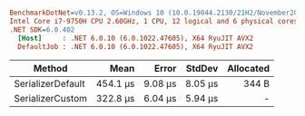 ``` ini

BenchmarkDotNet=v0.13.2, OS=Windows 10 (10.0.19044.2130/21H2/November2021Update)
Intel Core i7-9750H CPU 2.60GHz, 1 CPU, 12 logical and 6 physical cores
.NET SDK=6.0.402
  [Host]     : .NET 6.0.10 (6.0.1022.47605), X64 RyuJIT AVX2
  DefaultJob : .NET 6.0.10 (6.0.1022.47605), X64 RyuJIT AVX2


```
|            Method |     Mean |   Error |  StdDev | Allocated |
|------------------ |---------:|--------:|--------:|----------:|
| SerializerDefault | 454.1 μs | 9.08 μs | 8.05 μs |     344 B |
|  SerializerCustom | 322.8 μs | 6.04 μs | 5.94 μs |         - |
